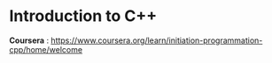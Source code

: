 # Introduction to C++

**Coursera** : https://www.coursera.org/learn/initiation-programmation-cpp/home/welcome
